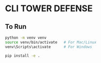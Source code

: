 # CLI TOWER DEFENSE

## To Run

```bash
python -m venv venv
source venv/bin/activate   # For Mac/Linux
venv\Scripts\activate      # For Windows

pip install -e .
```
